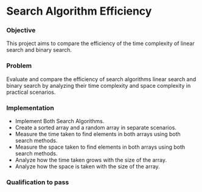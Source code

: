 # Search Algorithm Efficiency

### Objective
This project aims to compare the efficiency of the time complexity of linear search and binary search.

### Problem

Evaluate and compare the efficiency of search algorithms linear search and binary search by analyzing their time complexity and space complexity in practical scenarios.



### Implementation

- Implement Both Search Algorithms.
- Create a sorted array and a random array in separate scenarios.
- Measure the time taken to find elements in both arrays using both search methods.
- Measure the space taken to find elements in both arrays using both search methods.
- Analyze how the time taken grows with the size of the array.
- Analyze how the space is taken with the size of the array.


### Qualification to pass
